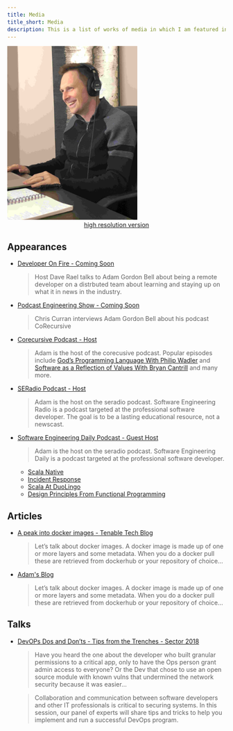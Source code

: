 ```yaml
---
title: Media
title_short: Media
description: This is a list of works of media in which I am featured in some way
---
```

<div class="row">
<div class="col-md-4">
<img src="/images/profiles/IMG_1206_web.jpg" height="400px" width="300px" alt="Adam Bell"><br/>
<center><a href="/images/profiles/IMG_1206.jpg">high resolution version</a></center>
</div>
<div class="col-md-8">

## Appearances
-   [Developer On Fire - Coming Soon](https://developeronfire.com)

    >  Host Dave Rael talks to Adam Gordon Bell about being a remote developer on a distrbuted team about learning and staying up on what it in news in the industry.

-   [Podcast Engineering Show - Coming Soon](https://podcastengineeringschool.com/)

    >  Chris Curran interviews Adam Gordon Bell about his podcast CoRecursive

-   [Corecursive Podcast - Host](https://corecursive.com/)

    >  Adam is the host of the corecusive podcast.  Popular episodes include [God’s Programming Language With Philip Wadler](https://corecursive.com/021-gods-programming-language-with-philip-wadler/) and [Software as a Reflection of Values With Bryan Cantrill](https://corecursive.com/024-software-as-a-reflection-of-values-with-bryan-cantrill/) and many more.

-   [SERadio Podcast - Host](https://www.se-radio.net/team/)

    >  Adam is the host on the seradio podcast.  Software Engineering Radio is a podcast targeted at the professional software developer. The goal is to be a lasting educational resource, not a newscast.

-   [Software Engineering Daily Podcast - Guest Host](https://softwareengineeringdaily.com/)

    >  Adam is the host on the seradio podcast.  Software Engineering Daily is a podcast targeted at the professional software developer. 
    * [Scala Native](https://softwareengineeringdaily.com/2017/10/16/scala-native-with-denys-shabalin/)
    * [Incident Response](https://softwareengineeringdaily.com/2017/11/21/incident-response-with-emil-stolarsky/)
    * [Scala At DuoLingo](https://softwareengineeringdaily.com/2017/12/14/scala-at-duolingo-with-andre-kenji-horie/)
    * [Design Principles From Functional Programming](https://softwareengineeringdaily.com/2018/01/30/design-principles-from-functional-programming-with-runar-bjarnason/)

## Articles

-   [A peak into docker images - Tenable Tech Blog](https://medium.com/tenable-techblog/a-peek-into-docker-images-b4d6b2362eb)

    > Let’s talk about docker images. A docker image is made up of one or more layers and some metadata. When you do a docker pull these are retrieved from dockerhub or your repository of choice...

-   [Adam's Blog](/archive.html)

    > Let’s talk about docker images. A docker image is made up of one or more layers and some metadata. When you do a docker pull these are retrieved from dockerhub or your repository of choice...

## Talks

-   [DevOPs Dos and Don’ts - Tips from the Trenches - Sector 2018](https://sector.ca/cloud-summit/#1529429963677-28d548eb-a7d0)

    > Have you heard the one about the developer who built granular permissions to a critical app, only to have the Ops person grant admin access to everyone? Or the Dev that chose to use an open source module with known vulns that undermined the network security because it was easier…

    > Collaboration and communication between software developers and other IT professionals is critical to securing systems. In this session, our panel of experts will share tips and tricks to help you implement and run a successful DevOps program.

 </div>
 </div>
